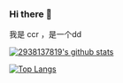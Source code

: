 ### Hi there 👋

<!--
**2938137849/2938137849** is a ✨ _special_ ✨ repository because its `README.md` (this file) appears on your GitHub profile.

Here are some ideas to get you started:

- 🔭 I’m currently working on ...
- 🌱 I’m currently learning ...
- 👯 I’m looking to collaborate on ...
- 🤔 I’m looking for help with ...
- 💬 Ask me about ...
- 📫 How to reach me: ...
- 😄 Pronouns: ...
- ⚡ Fun fact: ...
-->

我是 ccr ，是一个dd

[![2938137819's github stats](https://github-readme-stats.vercel.app/api?username=2938137849&show_icons=true&theme=dracula)](https://github.com/anuraghazra/github-readme-stats)  

[![Top Langs](https://github-readme-stats.vercel.app/api/top-langs/?username=2938137849&theme=dracula&layout=compact)](https://github.com/anuraghazra/github-readme-stats)  
